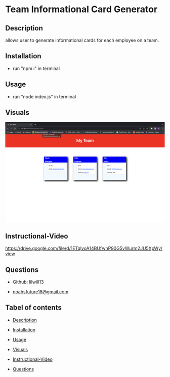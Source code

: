 # Team Informational Card Generator
## Description
allows user to generate informational cards for each employee on a team.

## Installation

- run "npm i" in terminal

## Usage
- run "node index.js" in terminal

## Visuals
 ![](./images/ss1.png)

## Instructional-Video
 https://drive.google.com/file/d/1ETqlvoA14BUfwhP90G5vWurm2JU5XpWy/view

## Questions 

- Github: lilwill13

- noahsfuture18@gmail.com

## Tabel of contents

- [Description](#description)

- [Installation](#installation)

- [Usage](#usage)

- [Visuals](#visuals)

- [Instructional-Video](#instructional-video)

- [Questions](#questions)